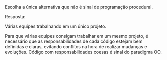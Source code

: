 Escolha a única alternativa que não é sinal de programação procedural.

Resposta:

Várias equipes trabalhando em um único projeto.


Para que várias equipes consigam trabalhar em um mesmo projeto, é necessário que as responsabilidades de cada código estejam bem definidas e claras, evitando conflitos na hora de realizar mudanças e evoluções. Código com responsabilidades coesas é sinal do paradigma OO.